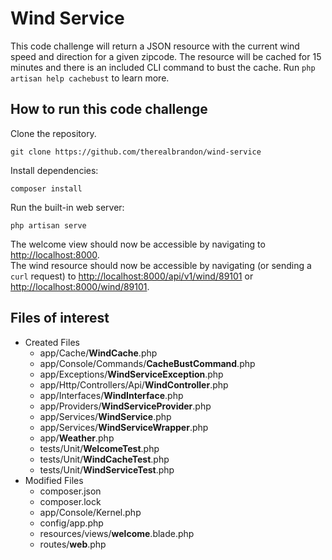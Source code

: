 # Wind Service

This code challenge will return a JSON resource with the current wind speed and direction for a given zipcode. The resource will be cached for 15 minutes and there is an included CLI command to bust the cache. Run `php artisan help cachebust` to learn more.

## How to run this code challenge

Clone the repository.
```
git clone https://github.com/therealbrandon/wind-service
```

Install dependencies:
```
composer install
```

Run the built-in web server:
```
php artisan serve
```

The welcome view should now be accessible by navigating to [http://localhost:8000](http://localhost:8000).  
The wind resource should now be accessible by navigating (or sending a `curl` request) to [http://localhost:8000/api/v1/wind/89101](http://localhost:8000/api/v1/wind/89101) or [http://localhost:8000/wind/89101](http://localhost:8000/wind/89101).

## Files of interest
- Created Files
  - app/Cache/**WindCache**.php
  - app/Console/Commands/**CacheBustCommand**.php
  - app/Exceptions/**WindServiceException**.php
  - app/Http/Controllers/Api/**WindController**.php
  - app/Interfaces/**WindInterface**.php
  - app/Providers/**WindServiceProvider**.php
  - app/Services/**WindService**.php
  - app/Services/**WindServiceWrapper**.php
  - app/**Weather**.php
  - tests/Unit/**WelcomeTest**.php
  - tests/Unit/**WindCacheTest**.php
  - tests/Unit/**WindServiceTest**.php
- Modified Files
  - composer.json
  - composer.lock
  - app/Console/Kernel.php
  - config/app.php
  - resources/views/**welcome**.blade.php
  - routes/**web**.php
